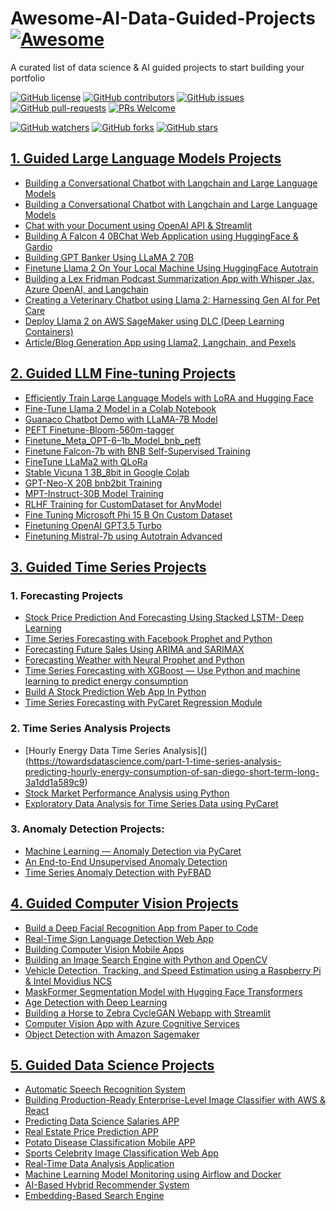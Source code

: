 # Awesome-AI-Data-Guided-Projects  [![Awesome](https://awesome.re/badge.svg)](https://awesome.re)
A curated list of data science &amp; AI guided projects to start building your portfolio

[![GitHub license](https://img.shields.io/github/license/youssefHosni/Awesome-AI-Data-Guided-Projects.svg)](https://github.com/youssefHosni/Awesome-AI-Data-Guided-Projects/blob/master/LICENSE)
[![GitHub contributors](https://img.shields.io/github/contributors/youssefHosni/Awesome-AI-Data-Guided-Projects.svg)](https://GitHub.com/youssefHosni/Awesome-AI-Data-Guided-Projects/graphs/contributors/)
[![GitHub issues](https://img.shields.io/github/issues/youssefHosni/Awesome-AI-Data-Guided-Projects.svg)](https://GitHub.com/youssefHosni/Awesome-AI-Data-Guided-Projects/issues/)
[![GitHub pull-requests](https://img.shields.io/github/issues-pr/youssefHosni/Awesome-AI-Data-Guided-Projects.svg)](https://GitHub.com/youssefHosni/Awesome-AI-Data-Guided-Projects/pulls/)
[![PRs Welcome](https://img.shields.io/badge/PRs-welcome-brightgreen.svg?style=flat-square)](http://makeapullrequest.com)

[![GitHub watchers](https://img.shields.io/github/watchers/youssefHosni/Awesome-AI-Data-Guided-Projects.svg?style=social&label=Watch)](https://GitHub.com/youssefHosni/Awesome-AI-Data-Guided-Projects/watchers/)
[![GitHub forks](https://img.shields.io/github/forks/youssefHosni/Awesome-AI-Data-Guided-Projects.svg?style=social&label=Fork)](https://GitHub.com/youssefHosni/Awesome-AI-Data-Guided-Projects/network/)
[![GitHub stars](https://img.shields.io/github/stars/youssefHosni/Awesome-AI-Data-Guided-Projects.svg?style=social&label=Star)](https://GitHub.com/youssefHosni/Awesome-AI-Data-Guided-Projects/stargazers/)




## [1. Guided Large Language Models Projects](https://levelup.gitconnected.com/10-guided-large-language-models-projects-to-build-your-portfolio-dc9bd79f09c?sk=fa1867433c0285c6f41470fba0d2198f) ## 

* [Building a Conversational Chatbot with Langchain and Large Language Models](https://blog.gopenai.com/building-a-conversational-chatbot-with-langchain-and-large-language-models-dbfae17aae47)
* [Building a Conversational Chatbot with Langchain and Large Language Models](https://levelup.gitconnected.com/automating-youtube-script-writing-with-langchain-and-streamlit-a-step-by-step-guide-9786ebaec6be)
* [Chat with your Document using OpenAI API & Streamlit](https://levelup.gitconnected.com/building-a-pdf-chat-app-using-langchain-openai-api-streamlit-3d95c27bda0)
* [Building A Falcon 4 0BChat Web Application using HuggingFace & Gardio](https://www.youtube.com/watch?v=hMJgdVJWQRU)
* [Building GPT Banker Using LLaMA 2 70B](https://www.youtube.com/watch?v=LslC2nKEEGU)
* [Finetune Llama 2 On Your Local Machine Using HuggingFace Autotrain](https://www.youtube.com/watch?v=LslC2nKEEGU)
* [Building a Lex Fridman Podcast Summarization App with Whisper Jax, Azure OpenAI, and Langchain](https://www.youtube.com/watch?v=xpp9CRjK6zs&t=4s)
* [Creating a Veterinary Chatbot using Llama 2: Harnessing Gen AI for Pet Care](https://www.youtube.com/watch?v=Iyzvka711pc)
* [Deploy Llama 2 on AWS SageMaker using DLC (Deep Learning Containers)](https://www.youtube.com/watch?v=rQq1m2aJ_fk&t=4s)
* [Article/Blog Generation App using Llama2, Langchain, and Pexels](https://www.youtube.com/watch?v=MUADZ97GgZA)

## [2. Guided LLM Fine-tuning Projects](https://levelup.gitconnected.com/14-free-large-language-models-fine-tuning-notebooks-532055717cb7?sk=ef3212821235db70871d72c86e179b07) ## 
* [Efficiently Train Large Language Models with LoRA and Hugging Face](https://colab.research.google.com/github/ashishpatel26/LLM-Finetuning/blob/main/1.Efficiently_train_Large_Language_Models_with_LoRA_and_Hugging_Face.ipynb)
* [Fine-Tune Llama 2 Model in a Colab Notebook](https://colab.research.google.com/github/ashishpatel26/LLM-Finetuning/blob/main/2.Fine_Tune_Your_Own_Llama_2_Model_in_a_Colab_Notebook.ipynb)
* [Guanaco Chatbot Demo with LLaMA-7B Model](https://colab.research.google.com/github/ashishpatel26/LLM-Finetuning/blob/main/3.Guanaco%20Chatbot%20Demo%20with%20LLaMA-7B%20Model.ipynb)
* [PEFT Finetune-Bloom-560m-tagger](https://colab.research.google.com/github/ashishpatel26/LLM-Finetuning/blob/main/5.Finetune_Meta_OPT-6-1b_Model_bnb_peft.ipynb)
* [Finetune_Meta_OPT-6–1b_Model_bnb_peft](https://colab.research.google.com/github/ashishpatel26/LLM-Finetuning/blob/main/6.Finetune%20Falcon-7b%20with%20BNB%20Self%20Supervised%20Training.ipynb)
* [Finetune Falcon-7b with BNB Self-Supervised Training](https://colab.research.google.com/github/ashishpatel26/LLM-Finetuning/blob/main/6.Finetune%20Falcon-7b%20with%20BNB%20Self%20Supervised%20Training.ipynb)
* [FineTune LLaMa2 with QLoRa](https://colab.research.google.com/github/ashishpatel26/LLM-Finetuning/blob/main/7.FineTune_LLAMA2_with_QLORA.ipynb#scrollTo=imgHssi6BF0T)
* [Stable Vicuna 1 3B_8bit in Google Colab](https://colab.research.google.com/github/ashishpatel26/LLM-Finetuning/blob/main/8.Stable_Vicuna13B_8bit_in_Colab.ipynb#scrollTo=EUGsc-8IpfEb)
* [GPT-Neo-X 20B bnb2bit Training](https://colab.research.google.com/github/ashishpatel26/LLM-Finetuning/blob/main/9.GPT-neo-x-20B-bnb_4bit_training.ipynb)
* [MPT-Instruct-30B Model Training](https://colab.research.google.com/github/ashishpatel26/LLM-Finetuning/blob/main/10.MPT_Instruct_30B.ipynb)
* [RLHF Training for CustomDataset for AnyModel](https://colab.research.google.com/github/ashishpatel26/LLM-Finetuning/blob/main/11_RLHF_Training_for_CustomDataset_for_AnyModel.ipynb)
* [Fine Tuning Microsoft Phi 15 B On Custom Dataset](https://colab.research.google.com/github/ashishpatel26/LLM-Finetuning/blob/main/12_Fine_tuning_Microsoft_Phi_1_5b_on_custom_dataset(dialogstudio).ipynb)
* [Finetuning OpenAI GPT3.5 Turbo](https://colab.research.google.com/github/ashishpatel26/LLM-Finetuning/blob/main/13.Fine_tuning_OpenAI_GPT_3_5_turbo.ipynb)
* [Finetuning Mistral-7b using Autotrain Advanced](https://colab.research.google.com/github/ashishpatel26/LLM-Finetuning/blob/main/14.Finetuning_Mistral_7b_Using_AutoTrain.ipynb)  

## [3. Guided Time Series Projects](https://levelup.gitconnected.com/13-guided-time-series-projects-to-build-your-portfolio-491d959f62af?sk=16cf83c0cdf4d428f08f706c75a1b5c5) ## 

### 1. Forecasting Projects
* [Stock Price Prediction And Forecasting Using Stacked LSTM- Deep Learning](https://www.youtube.com/watch?app=desktop&v=H6du_pfuznE)
* [Time Series Forecasting with Facebook Prophet and Python](https://www.youtube.com/watch?v=KvLG1uTC-KU&t=1s)
* [Forecasting Future Sales Using ARIMA and SARIMAX](https://www.youtube.com/watch?v=2XGSIlgUBDI&t=1s)
* [Forecasting Weather with Neural Prophet and Python](https://www.youtube.com/watch?v=mgX0Iz4q0bE)
* [Time Series Forecasting with XGBoost — Use Python and machine learning to predict energy consumption](https://www.youtube.com/watch?v=vV12dGe_Fho)
* [Build A Stock Prediction Web App In Python](https://www.youtube.com/watch?app=desktop&v=0E_31WqVzCY)
* [Time Series Forecasting with PyCaret Regression Module](https://towardsdatascience.com/time-series-forecasting-with-pycaret-regression-module-237b703a0c63)

### 2. Time Series Analysis Projects
* [Hourly Energy Data Time Series Analysis](](https://towardsdatascience.com/part-1-time-series-analysis-predicting-hourly-energy-consumption-of-san-diego-short-term-long-3a1dd1a589c9)
* [Stock Market Performance Analysis using Python](https://thecleverprogrammer.com/2023/05/08/stock-market-performance-analysis-using-python/)
* [Exploratory Data Analysis for Time Series Data using PyCaret](https://www.youtube.com/watch?v=NX8SH8EjHhI)

### 3. Anomaly Detection Projects:
* [Machine Learning — Anomaly Detection via PyCaret](https://www.coursera.org/projects/anomaly-detection)
* [An End-to-End Unsupervised Anomaly Detection](https://engineering.teknasyon.com/an-end-to-end-unsupervised-anomaly-detection-c402facffee2)
* [Time Series Anomaly Detection with PyFBAD](https://towardsdatascience.com/time-series-anomaly-detection-with-pyfbad-d37e5462c6c3)

## [4. Guided Computer Vision Projects](https://medium.com/geekculture/master-computer-vision-and-boost-your-portfolio-with-these-10-end-to-end-projects-537fcd20db7c?sk=75d35d8c0554b4ba010814d65fa16e59) ## 
* [Build a Deep Facial Recognition App from Paper to Code](https://youtu.be/bK_k7eebGgc?list=PLgNJO2hghbmhHuhURAGbe6KWpiYZt0AMH)
* [Real-Time Sign Language Detection Web App](https://youtu.be/ZTSRZt04JkY)
* [Building Computer Vision Mobile Apps](https://youtu.be/YAhid-ux3aY)
* [Building an Image Search Engine with Python and OpenCV](https://pyimagesearch.com/2014/12/01/complete-guide-building-image-search-engine-python-opencv/?source=post_page-----537fcd20db7c--------------------------------)
* [Vehicle Detection, Tracking, and Speed Estimation using a Raspberry Pi & Intel Movidius NCS](https://pyimagesearch.com/2019/12/02/opencv-vehicle-detection-tracking-and-speed-estimation/?source=post_page-----537fcd20db7c--------------------------------)
* [MaskFormer Segmentation Model with Hugging Face Transformers](https://pyimagesearch.com/2019/12/02/opencv-vehicle-detection-tracking-and-speed-estimation/?source=post_page-----537fcd20db7c--------------------------------)
* [Age Detection with Deep Learning](https://pyimagesearch.com/2023/03/13/train-a-maskformer-segmentation-model-with-hugging-face-transformers/?source=post_page-----537fcd20db7c--------------------------------)
* [Building a Horse to Zebra CycleGAN Webapp with Streamlit](https://www.coursera.org/projects/building-a-keras-horse-zebra-cyclegan-webapp-with-streamlit?source=post_page-----537fcd20db7c--------------------------------)
* [Computer Vision App with Azure Cognitive Services](https://www.coursera.org/projects/build-a-computer-vision-app-with-azure-cognitive-services?source=post_page-----537fcd20db7c--------------------------------)
* [Object Detection with Amazon Sagemaker](https://www.coursera.org/projects/object-detection-sagemaker?source=post_page-----537fcd20db7c--------------------------------)

 
## [5. Guided Data Science Projects](https://pub.towardsai.net/10-end-to-end-guided-data-science-projects-to-build-your-portfolio-b7b9047fe6c9?sk=57b9ac02177d606a51cc22f43a817f5b) ## 
* [Automatic Speech Recognition System](https://www.youtube.com/watch?v=rsNAb1KmvFI)
* [Building Production-Ready Enterprise-Level Image Classifier with AWS & React](https://www.udemy.com/course/build-and-deploy-a-ml-model-to-production-with-aws-and-react/)
* [Predicting Data Science Salaries APP](https://www.youtube.com/playlist?list=PL2zq7klxX5ASFejJj80ob9ZAnBHdz5O1t)
* [Real Estate Price Prediction APP](https://www.youtube.com/playlist?list=PLeo1K3hjS3uu7clOTtwsp94PcHbzqpAdg)
* [Potato Disease Classification Mobile APP](https://www.youtube.com/playlist?list=PLeo1K3hjS3ut49PskOfLnE6WUoOp_2lsD)
* [Sports Celebrity Image Classification Web App](https://www.youtube.com/playlist?list=PLeo1K3hjS3uvaRHZLl-jLovIjBP14QTXc)
* [Real-Time Data Analysis Application](https://www.youtube.com/watch?v=NFwNKkIkN6o&list=PLe1T0uBrDrfOYE8OwQvooPjmnP1zY3wFe&index=2)
* [Machine Learning Model Monitoring using Airflow and Docker](https://www.projectpro.io/project-use-case/ml-model-monitoring-using-apache-airflow-and-docker)
* [AI-Based Hybrid Recommender System](https://ineuron.ai/course/Data-Science-Industry-Ready-Projects#:~:text=Project%20%2D%20AI%20Based%20Hybrid%20Recommender%20System)
* [Embedding-Based Search Engine](https://ineuron.ai/course/Data-Science-Industry-Ready-Projects#:~:text=Project%20%2D%20AI%20Based%20Hybrid%20Recommender%20System)



